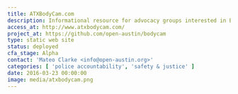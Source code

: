 ```yaml
---
title: ATXBodyCam.com
description: Informational resource for advocacy groups interested in Body Cam policies in Austin.
access_at: http://www.atxbodycam.com/
project_at: https://github.com/open-austin/bodycam
type: static web site
status: deployed
cfa_stage: Alpha
contact: 'Mateo Clarke <info@open-austin.org>'
categories: [ 'police accountability', 'safety & justice' ]
date: 2016-03-23 00:00:00
image: media/atxbodycam.png
---
```

